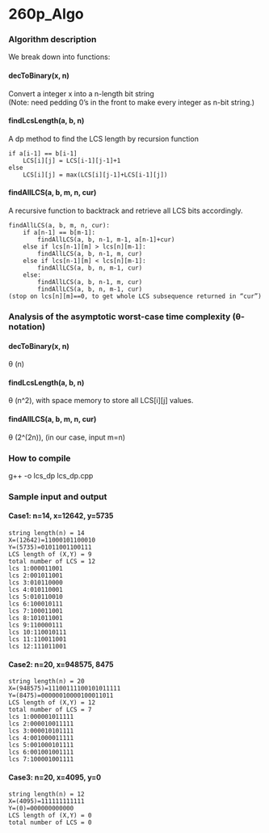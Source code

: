 # 260p_Algo
### Algorithm description
We break down into functions:
#### decToBinary(x, n)
Convert a integer x into a n-length bit string <br>
(Note: need pedding 0’s in the front to make every integer as n-bit string.)
#### findLcsLength(a, b, n)
A dp method to find the LCS length by recursion function
```
if a[i-1] == b[i-1]
    LCS[i][j] = LCS[i-1][j-1]+1
else
    LCS[i][j] = max(LCS[i][j-1]+LCS[i-1][j])
```
#### findAllLCS(a, b, m, n, cur)
A recursive function to backtrack and retrieve all LCS bits accordingly.
```
findAllLCS(a, b, m, n, cur):
    if a[n-1] == b[m-1]:
        findAllLCS(a, b, n-1, m-1, a[n-1]+cur)
	else if lcs[n-1][m] > lcs[n][m-1]:
	    findAllLCS(a, b, n-1, m, cur)
	else if lcs[n-1][m] < lcs[n][m-1]:
	    findAllLCS(a, b, n, m-1, cur)
    else:
        findAllLCS(a, b, n-1, m, cur) 
        findAllLCS(a, b, n, m-1, cur)
(stop on lcs[n][m]==0, to get whole LCS subsequence returned in “cur”)
```


### Analysis of the asymptotic worst-case time complexity (θ-notation)
#### decToBinary(x, n)
θ (n)
#### findLcsLength(a, b, n)
θ (n^2), with space memory to store all LCS[i][j] values.
#### findAllLCS(a, b, m, n, cur)
θ (2^(2n)), (in our case, input m=n)



### How to compile
g++ -o lcs_dp lcs_dp.cpp

### Sample input and output
#### Case1: n=14, x=12642, y=5735
```
string length(n) = 14
X=(12642)=11000101100010
Y=(5735)=01011001100111
LCS length of (X,Y) = 9
total number of LCS = 12
lcs 1:000011001
lcs 2:001011001
lcs 3:010110000
lcs 4:010110001
lcs 5:010110010
lcs 6:100010111
lcs 7:100011001
lcs 8:101011001
lcs 9:110000111
lcs 10:110010111
lcs 11:110011001
lcs 12:111011001
```

#### Case2: n=20, x=948575, 8475
```
string length(n) = 20
X=(948575)=11100111100101011111
Y=(8475)=00000010000100011011
LCS length of (X,Y) = 12
total number of LCS = 7
lcs 1:000001011111
lcs 2:000010011111
lcs 3:000010101111
lcs 4:001000011111
lcs 5:001000101111
lcs 6:001001001111
lcs 7:100001001111
```

#### Case3: n=20, x=4095, y=0
```
string length(n) = 12
X=(4095)=111111111111
Y=(0)=000000000000
LCS length of (X,Y) = 0
total number of LCS = 0
```



